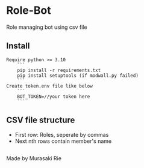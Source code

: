 # Role-Bot
Role managing bot using csv file
## Install
    Require python >= 3.10  
        ```
        pip install -r requirements.txt
        pip install setuptools (if modwall.py failed)
        ```
    Create token.env file like below
        ```
        BOT_TOKEN=//your token here
        ```
## CSV file structure
 - First row: Roles, seperate by commas
 - Next nth rows contain member's name   
##
Made by Murasaki Rie
